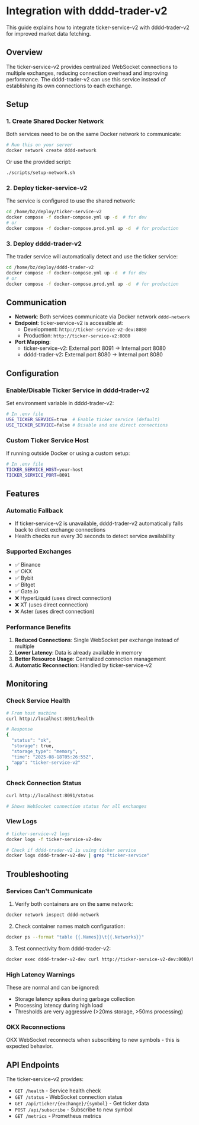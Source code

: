 # Integration with dddd-trader-v2

This guide explains how to integrate ticker-service-v2 with dddd-trader-v2 for improved market data fetching.

## Overview

The ticker-service-v2 provides centralized WebSocket connections to multiple exchanges, reducing connection overhead and improving performance. The dddd-trader-v2 can use this service instead of establishing its own connections to each exchange.

## Setup

### 1. Create Shared Docker Network

Both services need to be on the same Docker network to communicate:

```bash
# Run this on your server
docker network create dddd-network
```

Or use the provided script:
```bash
./scripts/setup-network.sh
```

### 2. Deploy ticker-service-v2

The service is configured to use the shared network:

```bash
cd /home/bz/deploy/ticker-service-v2
docker compose -f docker-compose.yml up -d  # for dev
# or
docker compose -f docker-compose.prod.yml up -d  # for production
```

### 3. Deploy dddd-trader-v2

The trader service will automatically detect and use the ticker service:

```bash
cd /home/bz/deploy/dddd-trader-v2
docker compose -f docker-compose.yml up -d  # for dev
# or
docker compose -f docker-compose.prod.yml up -d  # for production
```

## Communication

- **Network**: Both services communicate via Docker network `dddd-network`
- **Endpoint**: ticker-service-v2 is accessible at:
  - Development: `http://ticker-service-v2-dev:8080`
  - Production: `http://ticker-service-v2:8080`
- **Port Mapping**:
  - ticker-service-v2: External port 8091 → Internal port 8080
  - dddd-trader-v2: External port 8080 → Internal port 8080

## Configuration

### Enable/Disable Ticker Service in dddd-trader-v2

Set environment variable in dddd-trader-v2:

```bash
# In .env file
USE_TICKER_SERVICE=true  # Enable ticker service (default)
USE_TICKER_SERVICE=false # Disable and use direct connections
```

### Custom Ticker Service Host

If running outside Docker or using a custom setup:

```bash
# In .env file
TICKER_SERVICE_HOST=your-host
TICKER_SERVICE_PORT=8091
```

## Features

### Automatic Fallback
- If ticker-service-v2 is unavailable, dddd-trader-v2 automatically falls back to direct exchange connections
- Health checks run every 30 seconds to detect service availability

### Supported Exchanges
- ✅ Binance
- ✅ OKX
- ✅ Bybit
- ✅ Bitget
- ✅ Gate.io
- ❌ HyperLiquid (uses direct connection)
- ❌ XT (uses direct connection)
- ❌ Aster (uses direct connection)

### Performance Benefits
1. **Reduced Connections**: Single WebSocket per exchange instead of multiple
2. **Lower Latency**: Data is already available in memory
3. **Better Resource Usage**: Centralized connection management
4. **Automatic Reconnection**: Handled by ticker-service-v2

## Monitoring

### Check Service Health

```bash
# From host machine
curl http://localhost:8091/health

# Response
{
  "status": "ok",
  "storage": true,
  "storage_type": "memory",
  "time": "2025-08-18T05:26:55Z",
  "app": "ticker-service-v2"
}
```

### Check Connection Status

```bash
curl http://localhost:8091/status

# Shows WebSocket connection status for all exchanges
```

### View Logs

```bash
# ticker-service-v2 logs
docker logs -f ticker-service-v2-dev

# Check if dddd-trader-v2 is using ticker service
docker logs dddd-trader-v2-dev | grep "ticker-service"
```

## Troubleshooting

### Services Can't Communicate

1. Verify both containers are on the same network:
```bash
docker network inspect dddd-network
```

2. Check container names match configuration:
```bash
docker ps --format "table {{.Names}}\t{{.Networks}}"
```

3. Test connectivity from dddd-trader-v2:
```bash
docker exec dddd-trader-v2-dev curl http://ticker-service-v2-dev:8080/health
```

### High Latency Warnings

These are normal and can be ignored:
- Storage latency spikes during garbage collection
- Processing latency during high load
- Thresholds are very aggressive (>20ms storage, >50ms processing)

### OKX Reconnections

OKX WebSocket reconnects when subscribing to new symbols - this is expected behavior.

## API Endpoints

The ticker-service-v2 provides:

- `GET /health` - Service health check
- `GET /status` - WebSocket connection status
- `GET /api/ticker/{exchange}/{symbol}` - Get ticker data
- `POST /api/subscribe` - Subscribe to new symbol
- `GET /metrics` - Prometheus metrics